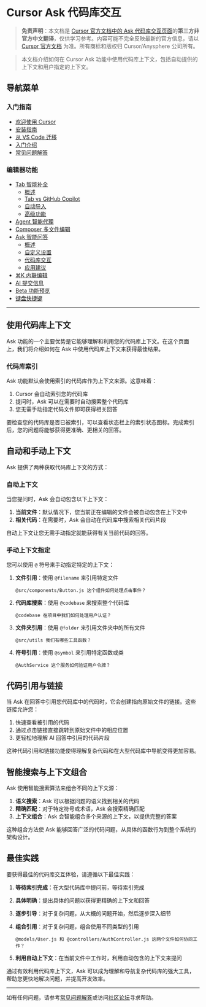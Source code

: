 # Cursor Ask 代码库交互

> **免责声明**：本文档是 [Cursor 官方文档中的 Ask 代码库交互页面](https://docs.cursor.com/chat/with-codebase)的**第三方非官方中文翻译**，仅供学习参考。内容可能不完全反映最新的官方信息，请以 [Cursor 官方文档](https://docs.cursor.com) 为准。所有商标和版权归 Cursor/Anysphere 公司所有。

> 本文档介绍如何在 Cursor Ask 功能中使用代码库上下文，包括自动提供的上下文和用户指定的上下文。

## 导航菜单

### 入门指南
* [欢迎使用 Cursor](/cursor-welcome)
* [安装指南](/cursor-install)
* [从 VS Code 迁移](/cursor-migrate-vscode)
* [入门介绍](/cursor-introduction)
* [常见问题解答](/cursor-faq)

### 编辑器功能
* [Tab 智能补全](/cursor-tab)
  * [概述](/cursor-tab)
  * [Tab vs GitHub Copilot](/cursor-tab-vs-copilot)
  * [自动导入](/cursor-auto-import)
  * [高级功能](/cursor-tab-advanced)
* [Agent 智能代理](/cursor-agent)
* [Composer 多文件编辑](/cursor-composer)
* [Ask 智能问答](/cursor-ask)
  * [概述](/cursor-ask)
  * [自定义设置](/cursor-ask-customize)
  * [代码库交互](#cursor-ask-代码库交互)
  * [应用建议](/cursor-ask-apply)
* [⌘K 内联编辑](/cursor-cmd-k)
* [AI 提交信息](/cursor-commit)
* [Beta 功能预览](/cursor-beta)
* [键盘快捷键](/cursor-shortcuts)

---

## 使用代码库上下文

Ask 功能的一个主要优势是它能够理解和利用您的代码库上下文。在这个页面上，我们将介绍如何在 Ask 中使用代码库上下文来获得最佳结果。

### 代码库索引

Ask 功能默认会使用索引的代码库作为上下文来源。这意味着：

1. Cursor 会自动索引您的代码库
2. 提问时，Ask 可以在需要时自动搜索整个代码库
3. 您无需手动指定代码文件即可获得相关回答

要检查您的代码库是否已被索引，可以查看状态栏上的索引状态图标。完成索引后，您的问题将能够获得更准确、更相关的回答。

## 自动和手动上下文

Ask 提供了两种获取代码库上下文的方式：

### 自动上下文

当您提问时，Ask 会自动包含以下上下文：

1. **当前文件**：默认情况下，您当前正在编辑的文件会被自动包含在上下文中
2. **相关代码**：在需要时，Ask 会自动在代码库中搜索相关代码片段

自动上下文让您无需手动指定就能获得有关当前代码的回答。

### 手动上下文指定

您可以使用 `@` 符号来手动指定特定的上下文：

1. **文件引用**：使用 `@filename` 来引用特定文件
   ```
   @src/components/Button.js 这个组件如何处理点击事件？
   ```

2. **代码库搜索**：使用 `@codebase` 来搜索整个代码库
   ```
   @codebase 在项目中我们如何处理用户认证？
   ```

3. **文件夹引用**：使用 `@folder` 来引用文件夹中的所有文件
   ```
   @src/utils 我们有哪些工具函数？
   ```

4. **符号引用**：使用 `@symbol` 来引用特定函数或类
   ```
   @AuthService 这个服务如何验证用户令牌？
   ```

## 代码引用与链接

当 Ask 在回答中引用您代码库中的代码时，它会创建指向原始文件的链接。这些链接允许您：

1. 快速查看被引用的代码
2. 通过点击链接直接跳转到原始文件中的相应位置
3. 更轻松地理解 AI 回答中引用的代码片段

这种代码引用和链接功能使得理解复杂代码和在大型代码库中导航变得更加容易。

## 智能搜索与上下文组合

Ask 使用智能搜索算法来组合不同的上下文源：

1. **语义搜索**：Ask 可以根据问题的语义找到相关的代码
2. **精确匹配**：对于特定符号或术语，Ask 会搜索精确匹配
3. **上下文组合**：Ask 会智能组合多个来源的上下文，以提供完整的答案

这种组合方法使 Ask 能够回答广泛的代码问题，从具体的函数行为到整个系统的架构设计。

## 最佳实践

要获得最佳的代码库交互体验，请遵循以下最佳实践：

1. **等待索引完成**：在大型代码库中提问前，等待索引完成
2. **具体明确**：提出具体的问题以获得更精确的上下文和回答
3. **逐步引导**：对于复杂问题，从大概的问题开始，然后逐步深入细节
4. **组合引用**：对于复杂问题，组合使用不同类型的引用
   ```
   @models/User.js 和 @controllers/AuthController.js 这两个文件如何协同工作？
   ```

5. **利用自动上下文**：在当前文件中工作时，利用自动包含的上下文来提问

通过有效利用代码库上下文，Ask 可以成为理解和导航复杂代码库的强大工具，帮助您更快地解决问题，并提高开发效率。

---

如有任何问题，请参考[常见问题解答](/cursor-faq)或访问[社区论坛](https://forum.cursor.com)寻求帮助。 